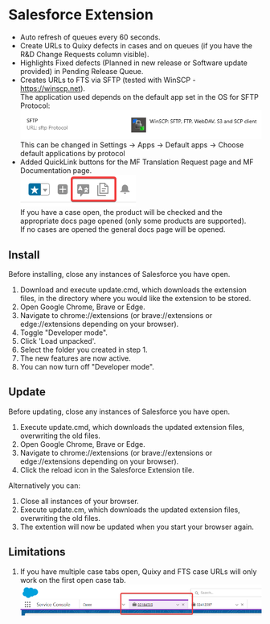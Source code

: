 # Salesforce Extension

- Auto refresh of queues every 60 seconds.
- Create URLs to Quixy defects in cases and on queues (if you have the R&D Change Requests column visible).    
- Highlights Fixed defects (Planned in new release or Software update provided) in Pending Release Queue.  
- Creates URLs to FTS via SFTP (tested with WinSCP - https://winscp.net).  
   The application used depends on the default app set in the OS for SFTP Protocol:  
    ![1](sftp.png)  
    This can be changed in Settings -> Apps -> Default apps -> Choose default applications by protocol  
- Added QuickLink buttons for the MF Translation Request page and MF Documentation page.  
    ![2](buttons.png)  
   If you have a case open, the product will be checked and the appropriate docs page opened (only some products are supported).  
   If no cases are opened the general docs page will be opened.  

## Install
Before installing, close any instances of Salesforce you have open.  

1. Download and execute update.cmd, which downloads the extension files, in the directory where you would like the extension to be stored.  
2. Open Google Chrome, Brave or Edge.  
3. Navigate to chrome://extensions (or brave://extensions or edge://extensions depending on your browser).   
4. Toggle "Developer mode".  
5. Click 'Load unpacked'.  
6. Select the folder you created in step 1.  
7. The new features are now active.
8. You can now turn off "Developer mode". 

## Update
Before updating, close any instances of Salesforce you have open.

1. Execute update.cmd, which downloads the updated extension files, overwriting the old files.
2. Open Google Chrome, Brave or Edge.  
3. Navigate to chrome://extensions (or brave://extensions or edge://extensions depending on your browser). 
4. Click the reload icon in the Salesforce Extension tile.

Alternatively you can:

1. Close all instances of your browser.
2. Execute update.cm, which downloads the updated extension files, overwriting the old files.
3. The extention will now be updated when you start your browser again.

## Limitations

1. If you have multiple case tabs open, Quixy and FTS case URLs will only work on the first open case tab.  
   ![2](sftabs.png)  